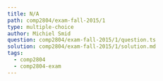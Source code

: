 ```yaml
---
title: N/A
path: comp2804/exam-fall-2015/1
type: multiple-choice
author: Michiel Smid
question: comp2804/exam-fall-2015/1/question.ts
solution: comp2804/exam-fall-2015/1/solution.md
tags:
  - comp2804
  - comp2804-exam
---
```

